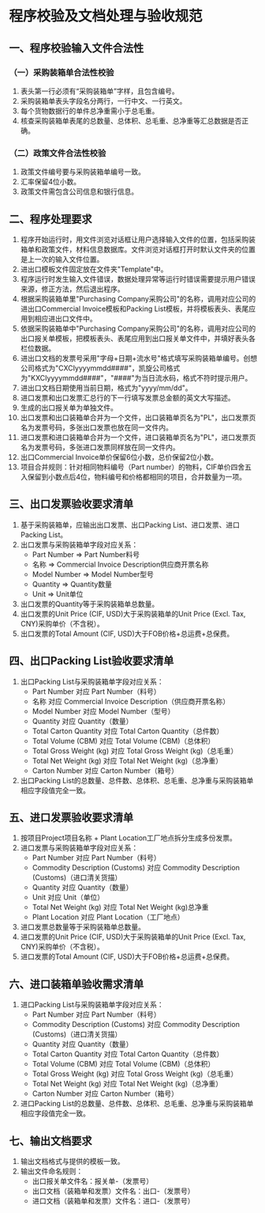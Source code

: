 # 程序校验及文档处理与验收规范
## 一、程序校验输入文件合法性
### （一）采购装箱单合法性校验
1. 表头第一行必须有“采购装箱单”字样，且包含编号。
2. 采购装箱单表头字段名分两行，一行中文、一行英文。
3. 每个货物数据行的单件总净重需小于总毛重。
4. 核查采购装箱单表尾的总数量、总体积、总毛重、总净重等汇总数据是否正确。

### （二）政策文件合法性校验
1. 政策文件编号要与采购装箱单编号一致。
2. 汇率保留4位小数。
3. 政策文件需包含公司信息和银行信息。

## 二、程序处理要求
1. 程序开始运行时，用文件浏览对话框让用户选择输入文件的位置，包括采购装箱单和政策文件，材料信息数据库。文件浏览对话框打开时默认文件夹的位置是上一次的输入文件位置。
2. 进出口模板文件固定放在文件夹"Template"中。
3. 程序运行时发生输入文件错误，数据处理异常等运行时错误需要提示用户错误来源，修正方法，然后退出程序。
3. 根据采购装箱单里"Purchasing Company采购公司"的名称，调用对应公司的进出口Commercial Invoice模板和Packing List模板，并将模板表头、表尾应用到相应进出口文件中。
4. 依据采购装箱单中"Purchasing Company采购公司"的名称，调用对应公司的出口报关单模板，把模板表头、表尾应用到出口报关单文件中，并填好表头各栏位数据。
5. 进出口文档的发票号采用"字母+日期+流水号"格式填写采购装箱单编号。创想公司格式为"CXCIyyyymmdd####"，凯旋公司格式为"KXCIyyyymmdd####"，"####"为当日流水码，格式不符时提示用户。
6. 进出口文档日期使用当前日期，格式为"yyyy/mm/dd"。
7. 进口发票和出口发票汇总行的下一行填写发票总金额的英文大写描述。
8. 生成的出口报关单为单独文件。
9. 出口发票和出口装箱单合并为一个文件，出口装箱单页名为"PL"，出口发票页名为发票号码，多张出口发票也放在同一文件内。
10. 进口发票和进口装箱单合并为一个文件，进口装箱单页名为"PL"，进口发票页名为发票号码，多张进口发票同样放在同一文件内。
11. 出口Commercial Invoice单价保留6位小数，总价保留2位小数。
12. 项目合并规则：针对相同物料编号（Part number）的物料，CIF单价四舍五入保留到小数点后4位，物料编号和价格都相同的项目，合并数量为一项。

## 三、出口发票验收要求清单
1. 基于采购装箱单，应输出出口发票、出口Packing List、进口发票、进口Packing List。
2. 出口发票与采购装箱单字段对应关系：
    - Part Number => Part Number料号
    - 名称 => Commercial Invoice Description供应商开票名称
    - Model Number => Model Number型号
    - Quantity => Quantity数量
    - Unit => Unit单位
3. 出口发票的Quantity等于采购装箱单总数量。
4. 出口发票的Unit Price (CIF, USD)大于采购装箱单的Unit Price (Excl. Tax, CNY)采购单价（不含税）。
5. 出口发票的Total Amount (CIF, USD)大于FOB价格+总运费+总保费。

## 四、出口Packing List验收要求清单
1. 出口Packing List与采购装箱单字段对应关系：
    - Part Number 对应 Part Number（料号）
    - 名称 对应 Commercial Invoice Description（供应商开票名称）
    - Model Number 对应 Model Number（型号）
    - Quantity 对应 Quantity（数量）
    - Total Carton Quantity 对应 Total Carton Quantity（总件数）
    - Total Volume (CBM) 对应 Total Volume (CBM)（总体积）
    - Total Gross Weight (kg) 对应 Total Gross Weight (kg)（总毛重）
    - Total Net Weight (kg) 对应 Total Net Weight (kg)（总净重）
    - Carton Number 对应 Carton Number（箱号）
2. 出口Packing List的总数量、总件数、总体积、总毛重、总净重与采购装箱单相应字段值完全一致。

## 五、进口发票验收要求清单
1. 按项目Project项目名称 + Plant Location工厂地点拆分生成多份发票。
2. 进口发票与采购装箱单字段对应关系：
    - Part Number 对应 Part Number（料号）
    - Commodity Description (Customs) 对应 Commodity Description (Customs)（进口清关货描）
    - Quantity 对应 Quantity（数量）
    - Unit 对应 Unit（单位）
    - Total Net Weight (kg) 对应 Total Net Weight (kg)总净重
    - Plant Location 对应 Plant Location（工厂地点）
3. 进口发票总数量等于采购装箱单总数量。
4. 进口发票的Unit Price (CIF, USD)大于采购装箱单的Unit Price (Excl. Tax, CNY)采购单价（不含税）。
5. 进口发票的Total Amount (CIF, USD)大于FOB价格+总运费+总保费。

## 六、进口装箱单验收需求清单
1. 进口Packing List与采购装箱单字段对应关系：
    - Part Number 对应 Part Number（料号）
    - Commodity Description (Customs) 对应 Commodity Description (Customs)（进口清关货描）
    - Quantity 对应 Quantity（数量）
    - Total Carton Quantity 对应 Total Carton Quantity（总件数）
    - Total Volume (CBM) 对应 Total Volume (CBM)（总体积）
    - Total Gross Weight (kg) 对应 Total Gross Weight (kg)（总毛重）
    - Total Net Weight (kg) 对应 Total Net Weight (kg)（总净重）
    - Carton Number 对应 Carton Number（箱号）
2. 进口Packing List的总数量、总件数、总体积、总毛重、总净重与采购装箱单相应字段值完全一致。

## 七、输出文档要求
1. 输出文档格式与提供的模板一致。
2. 输出文件命名规则：
    - 出口报关单文件名：报关单-（发票号）
    - 出口文档（装箱单和发票）文件名：出口-（发票号）
    - 进口文档（装箱单和发票）文件名：进口-（发票号）